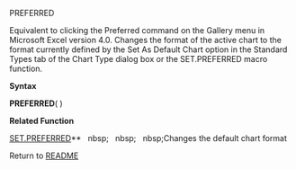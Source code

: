 PREFERRED

Equivalent to clicking the Preferred command on the Gallery menu in
Microsoft Excel version 4.0. Changes the format of the active chart to
the format currently defined by the Set As Default Chart option in the
Standard Types tab of the Chart Type dialog box or the SET.PREFERRED
macro function.

**Syntax**

**PREFERRED**( )

**Related Function**

[SET.PREFERRED](SET.PREFERRED.md)**&nbsp;&nbsp;&nbsp;nbsp;&nbsp;&nbsp;&nbsp;nbsp;&nbsp;&nbsp;&nbsp;nbsp;Changes the default chart format



Return to [README](README.md)

